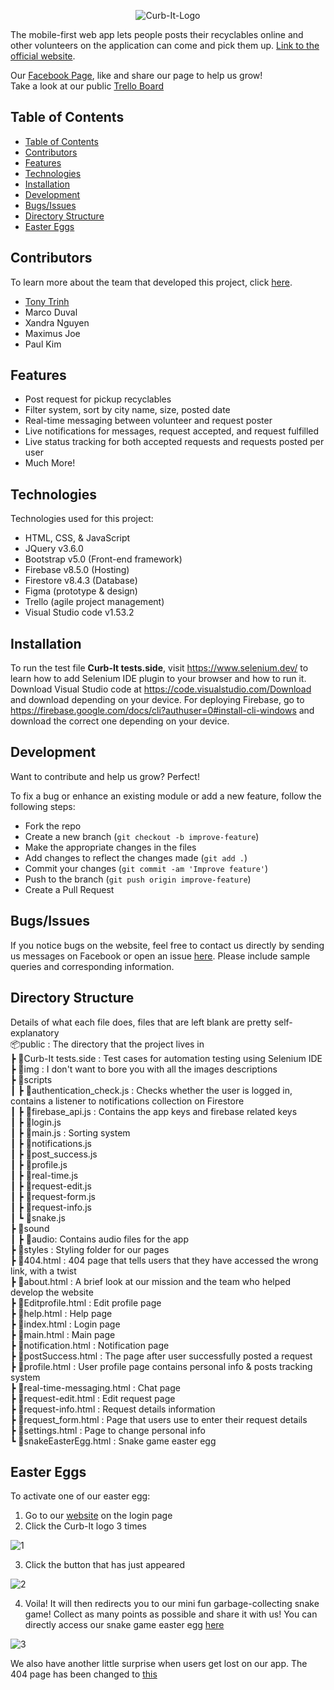 <p align="center"><img src="https://user-images.githubusercontent.com/42010884/117746104-b39a4080-b1c0-11eb-98cd-ef882efc341d.png" alt="Curb-It-Logo"></p>

The mobile-first web app lets people posts their recyclables online and other volunteers on the application can come and pick them up. [Link to the official website](https://team-35-ddc6a.web.app/).


Our [Facebook Page](https://www.facebook.com/Curb-It-103446931950880), like and share our page to help us grow!  
Take a look at our public [Trello Board](https://trello.com/b/4UzTkjaW/curb-it) 
## Table of Contents
- [Table of Contents](#table-of-contents)
- [Contributors](#contributors)
- [Features](#features)
- [Technologies](#technologies)
- [Installation](#installation)
- [Development](#development)
- [Bugs/Issues](#bugsissues)
- [Directory Structure](#directory-structure)
- [Easter Eggs](#easter-eggs)
## Contributors
To learn more about the team that developed this project, click [here](https://team-35-ddc6a.web.app/about.html).
- [Tony Trinh](https://github.com/tonytrinh19)
- Marco Duval
- Xandra Nguyen
- Maximus Joe
- Paul Kim

## Features
- Post request for pickup recyclables
- Filter system, sort by city name, size, posted date
- Real-time messaging between volunteer and request poster
- Live notifications for messages, request accepted, and request fulfilled
- Live status tracking for both accepted requests and requests posted per user
- Much More!
## Technologies

Technologies used for this project:
- HTML, CSS, & JavaScript
- JQuery v3.6.0
- Bootstrap v5.0 (Front-end framework)
- Firebase v8.5.0 (Hosting)
- Firestore v8.4.3 (Database)
- Figma (prototype & design)
- Trello (agile project management)
- Visual Studio code v1.53.2

## Installation
To run the test file <b>Curb-It tests.side</b>, visit https://www.selenium.dev/ to learn how to add Selenium IDE plugin to your browser and how to run it. 
Download Visual Studio code at https://code.visualstudio.com/Download and download depending on your device.
For deploying Firebase, go to https://firebase.google.com/docs/cli?authuser=0#install-cli-windows and download the correct one depending on your device.

## Development
Want to contribute and help us grow? Perfect!

To fix a bug or enhance an existing module or add a new feature, follow the following steps:

- Fork the repo
- Create a new branch (`git checkout -b improve-feature`)
- Make the appropriate changes in the files
- Add changes to reflect the changes made (`git add .`)
- Commit your changes (`git commit -am 'Improve feature'`)
- Push to the branch (`git push origin improve-feature`)
- Create a Pull Request
## Bugs/Issues
If you notice bugs on the website, feel free to contact us directly by sending us messages on Facebook or open an issue [here](https://github.com/maximusjoe/COMP-2800-Team-BBY-35-Curb-It/issues). Please include sample queries and corresponding information.
## Directory Structure
Details of what each file does, files that are left blank are pretty self-explanatory  
📦public : The directory that the project lives in    
 ┣ 📜Curb-It tests.side : Test cases for automation testing using Selenium IDE  
 ┣ 📂img : I don't want to bore you with all the images descriptions  
 ┣ 📂scripts  
 ┃ ┣ 📜authentication_check.js : Checks whether the user is logged in, contains a listener to notifications collection on Firestore     
 ┃ ┣ 📜firebase_api.js : Contains the app keys and firebase related keys   
 ┃ ┣ 📜login.js  
 ┃ ┣ 📜main.js  : Sorting system  
 ┃ ┣ 📜notifications.js  
 ┃ ┣ 📜post_success.js    
 ┃ ┣ 📜profile.js  
 ┃ ┣ 📜real-time.js  
 ┃ ┣ 📜request-edit.js  
 ┃ ┣ 📜request-form.js  
 ┃ ┣ 📜request-info.js  
 ┃ ┗ 📜snake.js  
 ┣ 📂sound  
 ┃ ┣ 📂audio: Contains audio files for the app     
 ┣ 📂styles : Styling folder for our pages     
 ┣ 📜404.html :  404 page that tells users that they have accessed the wrong link, with a twist  
 ┣ 📜about.html : A brief look at our mission and the team who helped develop the website  
 ┣ 📜Editprofile.html : Edit profile page  
 ┣ 📜help.html  : Help page  
 ┣ 📜index.html  : Login page  
 ┣ 📜main.html  : Main page  
 ┣ 📜notification.html : Notification page   
 ┣ 📜postSuccess.html  : The page after user successfully posted a request    
 ┣ 📜profile.html  : User profile page contains personal info & posts tracking system  
 ┣ 📜real-time-messaging.html : Chat page    
 ┣ 📜request-edit.html  : Edit request page  
 ┣ 📜request-info.html  : Request details information  
 ┣ 📜request_form.html  : Page that users use to enter their request details   
 ┣ 📜settings.html  : Page to change personal info  
 ┗ 📜snakeEasterEgg.html  : Snake game easter egg

 ## Easter Eggs

 To activate one of our easter egg:
 1. Go to our [website](https://team-35-ddc6a.web.app/) on the login page 
 2. Click the Curb-It logo 3 times  
   
![1](https://user-images.githubusercontent.com/42010884/119929425-53322f80-bf32-11eb-9560-d8069f63452f.PNG)  

 3. Click the button that has just appeared  

![2](https://user-images.githubusercontent.com/42010884/119929430-54635c80-bf32-11eb-8732-fbd6803a9ac1.PNG)

 4. Voila! It will then redirects you to our mini fun garbage-collecting snake game! Collect as many points as possible and share it with us! You can directly access our snake game easter egg [here](https://team-35-ddc6a.web.app/snakeEasterEgg.html)
   
![3](https://user-images.githubusercontent.com/42010884/119929432-55948980-bf32-11eb-863a-dfe676e83465.PNG)

We also have another little surprise when users get lost on our app. The 404 page has been changed to [this](https://team-35-ddc6a.web.app/hello.html)
